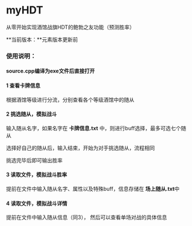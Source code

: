 # myHDT
 从零开始实现酒馆战旗HDT的鲍勃之友功能（预测胜率）



**当前版本：**元素版本更新前



### **使用说明：**

#### source.cpp编译为exe文件后直接打开

#### 1 查看卡牌信息

根据酒馆等级进行分流，分别查看各个等级酒馆中的随从

#### 2 挑选随从，模拟战斗

输入随从名字，如果名字在  **卡牌信息.txt**  中，则进行buff选择，最多可选七个随从

选择好自己的随从后，输入结束，开始为对手挑选随从，流程相同

挑选完毕后即可输出胜率

#### 3 读取文件，模拟战斗胜率

提前在文件中输入随从名字、属性以及特殊buff，信息存储在  **场上随从.txt**中

#### 4 读取文件，模拟战斗详情

提前在文件中输入随从信息（同3）， 然后可以查看单场对战的具体信息